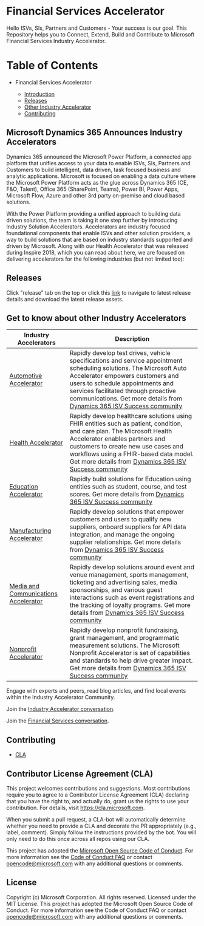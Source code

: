 # Financial Services Accelerator
Hello ISVs, SIs, Partners and Customers - Your success is our goal.
This Repository helps you to Connect, Extend, Build and Contribute to Microsoft Financial Services Industry Accelerator.

# Table of Contents

* Financial Services Accelerator

  * [Introduction](#Microsoft-Dynamics-365-Announces-Industry-Accelerators)
  * [Releases](#Releases)
  * [Other Industry Accelerator](#Get-to-know-about-other-Industry-Accelerators)
  * [Contributing](#Contributing)
  
  
## Microsoft Dynamics 365 Announces Industry Accelerators

Dynamics 365 announced the Microsoft Power Platform, a connected app platform that unifies access to your data to enable ISVs, SIs, Partners and Customers to build intelligent, data driven, task focused business and analytic applications. Microsoft is focused on enabling a data culture where the Microsoft Power Platform acts as the glue across Dynamics 365 (CE, F&O, Talent), Office 365 (SharePoint, Teams), Power BI, Power Apps, Microsoft Flow, Azure and other 3rd party on-premise and cloud based solutions.

With the Power Platform providing a unified approach to building data driven solutions, the team is taking it one step further by introducing Industry Solution Accelerators. Accelerators are industry focused foundational components that enable ISVs and other solution providers, a way to build solutions that are based on industry standards supported and driven by Microsoft. Along with our Health Accelerator that was released during Inspire 2018, which you can read about here, we are focused on delivering accelerators for the following industries (but not limited too):

## Releases

Click "release" tab on the top or click this [link](https://github.com/microsoft/Industry-Accelerator-FinancialServices/releases) to navigate to latest release details and download the latest release assets.


## Get to know about other Industry Accelerators

| Industry Accelerators | Description |
|-------------|----------------------|
| [Automotive Accelerator](https://github.com/Microsoft/Industry-Accelerator-Automotive) |  Rapidly develop test drives, vehicle specifications and service appointment scheduling solutions. The Microsoft Auto Accelerator empowers customers and users to schedule appointments and services facilitated through proactive communications. Get more details from [Dynamics 365 ISV Success community](https://community.dynamics.com/365/b/dynamics365isvsuccess)|
| [Health Accelerator](https://github.com/Microsoft/Industry-Accelerator-Health) |  Rapidly develop healthcare solutions using FHIR entities such as patient, condition, and care plan. The Microsoft Health Accelerator enables partners and customers to create new use cases and workflows using a FHIR-based data model. Get more details from [Dynamics 365 ISV Success community](https://community.dynamics.com/365/b/dynamics365isvsuccess)|
| [Education Accelerator](https://github.com/Microsoft/Industry-Accelerator-Education) |  Rapidly build solutions for Education using entities such as student, course, and test scores.  Get more details from [Dynamics 365 ISV Success community](https://community.dynamics.com/365/b/dynamics365isvsuccess)|
| [Manufacturing Accelerator](https://github.com/Microsoft/Industry-Accelerator-Manufacturing) |  Rapidly develop solutions that  empower customers and users to qualify new suppliers, onboard suppliers for API data integration, and manage the ongoing supplier relationships. Get more details from [Dynamics 365 ISV Success community](https://community.dynamics.com/365/b/dynamics365isvsuccess)|
| [Media and Communications Accelerator](https://github.com/Microsoft/Industry-Accelerator-Media) |  Rapidly develop solutions around event and venue management, sports management, ticketing and advertising sales, media sponsorships, and various guest interactions such as event registrations and the tracking of loyalty programs. Get more details from [Dynamics 365 ISV Success community](https://community.dynamics.com/365/b/dynamics365isvsuccess)|
| [Nonprofit Accelerator](https://github.com/Microsoft/Industry-Accelerator-Nonprofit) |  Rapidly develop nonprofit fundraising, grant management, and programmatic measurement solutions. The Microsoft Nonprofit Accelerator is set of capabilities and standards to help drive greater impact. Get more details from [Dynamics 365 ISV Success community](https://community.dynamics.com/365/b/dynamics365isvsuccess)|

Engage with experts and peers, read blog articles, and find local events within the Industry Accelerator Community. 

Join the [Industry Accelerator conversation](https://community.dynamics.com/365/industry-accelerators/).

Join the [Financial Services conversation](https://community.dynamics.com/365/industry-accelerators/f/financial-services-accelerator-forum).

## Contributing

* [CLA](#Contributor-License-Agreement-(CLA))

## Contributor License Agreement (CLA)
This project welcomes contributions and suggestions.  Most contributions require you to agree to a
Contributor License Agreement (CLA) declaring that you have the right to, and actually do, grant us
the rights to use your contribution. For details, visit https://cla.microsoft.com.

When you submit a pull request, a CLA-bot will automatically determine whether you need to provide
a CLA and decorate the PR appropriately (e.g., label, comment). Simply follow the instructions
provided by the bot. You will only need to do this once across all repos using our CLA.

This project has adopted the [Microsoft Open Source Code of Conduct](https://opensource.microsoft.com/codeofconduct/).
For more information see the [Code of Conduct FAQ](https://opensource.microsoft.com/codeofconduct/faq/) or
contact [opencode@microsoft.com](mailto:opencode@microsoft.com) with any additional questions or comments.

## License
Copyright (c) Microsoft Corporation. All rights reserved.
Licensed under the MIT License.
This project has adopted the Microsoft Open Source Code of Conduct. For more information see the Code of Conduct FAQ or contact opencode@microsoft.com with any additional questions or comments.
